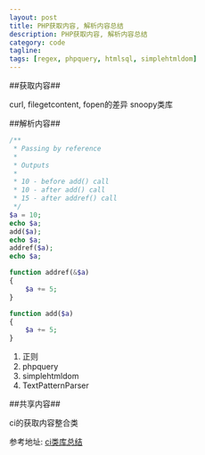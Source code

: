 ```yaml
---
layout: post
title: PHP获取内容, 解析内容总结
description: PHP获取内容, 解析内容总结
category: code
tagline: 
tags: [regex, phpquery, htmlsql, simplehtmldom]
---
```


##获取内容##

curl, filegetcontent, fopen的差异
snoopy类库

##解析内容##

```php
/**
 * Passing by reference
 *
 * Outputs
 *
 * 10 - before add() call
 * 10 - after add() call
 * 15 - after addref() call
 */
$a = 10;
echo $a;
add($a);
echo $a;
addref($a);
echo $a;

function addref(&$a)
{
    $a += 5;
}

function add($a)
{
    $a += 5;
}
```

1. 正则
2. phpquery
3. simplehtmldom
4. TextPatternParser

##共享内容##

ci的获取内容整合类

参考地址: [ci类库总结](http://codeigniter.org.cn/forums/thread-14634-1-1.html "参考内容")